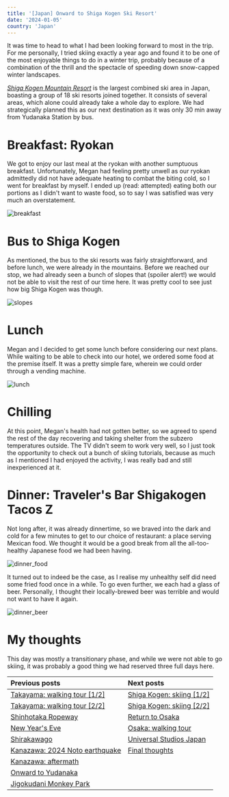 ```yaml
---
title: '[Japan] Onward to Shiga Kogen Ski Resort'
date: '2024-01-05'
country: 'Japan'
---
```


It was time to head to what I had been looking forward to most in the trip. For me personally, I tried skiing exactly a year ago and found it to be one of the most enjoyable things to do in a winter trip, probably because of a combination of the thrill and the spectacle of speeding down snow-capped winter landscapes.

[*Shiga Kogen Mountain Resort*](https://shigakogen-ski.or.jp/english/) is the largest combined ski area in Japan, boasting a group of 18 ski resorts joined together. It consists of several areas, which alone could already take a whole day to explore. We had strategically planned this as our next destination as it was only 30 min away from Yudanaka Station by bus.

# Breakfast: Ryokan

We got to enjoy our last meal at the ryokan with another sumptuous breakfast. Unfortunately, Megan had feeling pretty unwell as our ryokan admittedly did not have adequate heating to combat the biting cold, so I went for breakfast by myself. I ended up (read: attempted) eating both our portions as I didn't want to waste food, so to say I was satisfied was very much an overstatement.

![breakfast](/images/posts/travel/japan-2023/onward-to-shiga-kogen/breakfast.jpg)

# Bus to Shiga Kogen

As mentioned, the bus to the ski resorts was fairly straightforward, and before lunch, we were already in the mountains. Before we reached our stop, we had already seen a bunch of slopes that (spoiler alert!) we would not be able to visit the rest of our time here. It was pretty cool to see just how big Shiga Kogen was though.

![slopes](/images/posts/travel/japan-2023/onward-to-shiga-kogen/slopes.jpg)

# Lunch

Megan and I decided to get some lunch before considering our next plans. While waiting to be able to check into our hotel, we ordered some food at the premise itself. It was a pretty simple fare, wherein we could order through a vending machine.

![lunch](/images/posts/travel/japan-2023/onward-to-shiga-kogen/lunch.jpg)

# Chilling

At this point, Megan's health had not gotten better, so we agreed to spend the rest of the day recovering and taking shelter from the subzero temperatures outside. The TV didn't seem to work very well, so I just took the opportunity to check out a bunch of skiing tutorials, because as much as I mentioned I had enjoyed the activity, I was really bad and still inexperienced at it.

# Dinner: Traveler's Bar Shigakogen Tacos Z

Not long after, it was already dinnertime, so we braved into the dark and cold for a few minutes to get to our choice of restaurant: a place serving Mexican food. We thought it would be a good break from all the all-too-healthy Japanese food we had been having.

![dinner_food](/images/posts/travel/japan-2023/onward-to-shiga-kogen/dinner_food.jpg)

It turned out to indeed be the case, as I realise my unhealthy self did need some fried food once in a while. To go even further, we each had a glass of beer. Personally, I thought their locally-brewed beer was terrible and would not want to have it again.

![dinner_beer](/images/posts/travel/japan-2023/onward-to-shiga-kogen/dinner_beer.jpg)

# My thoughts

This day was mostly a transitionary phase, and while we were not able to go skiing, it was probably a good thing we had reserved three full days here.

| Previous posts | Next posts |
| :---           | :---       |
| [Takayama: walking tour [1/2]](./takayama-walking-tour-1) | [Shiga Kogen: skiing [1/2]](./shiga-kogen-skiing-1) |
| [Takayama: walking tour [2/2]](./takayama-walking-tour-2) | [Shiga Kogen: skiing [2/2]](./shiga-kogen-skiing-2) |
| [Shinhotaka Ropeway](./shinhotaka-ropeway) | [Return to Osaka](./return-to-osaka) |
| [New Year's Eve](./new-years-eve) | [Osaka: walking tour](./osaka-walking-tour) |
| [Shirakawago](./shirakawago) | [Universal Studios Japan](./usj) |
| [Kanazawa: 2024 Noto earthquake](./kanazawa-earthquake) | [Final thoughts](./final-thoughts) |
| [Kanazawa: aftermath](./kanazawa-aftermath) | |
| [Onward to Yudanaka](./onward-to-yudanaka.md) | |
| [Jigokudani Monkey Park](./jigokudani-monkey-park) | |
